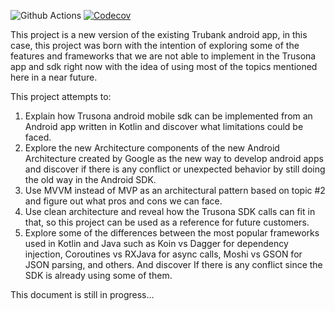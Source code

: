 ![Github Actions](https://github.com/lighthauz/trubank-android-kotlin/workflows/Trubank%20CI/badge.svg)
[![Codecov](https://codecov.io/gh/lighthauz/trubank-android-kotlin/branch/master/graph/badge.svg)](https://codecov.io/gh/lighthauz/trubank-android-kotlin)


This project is a new version of the existing Trubank android app, in this case, this project was born with the intention of exploring some of the features and frameworks that we are not able to implement in the Trusona app and sdk right now with the idea of using most of the topics mentioned here in a near future. 

This project attempts to:

1. Explain how Trusona android mobile sdk can be implemented from an Android app written in Kotlin and discover what limitations could be faced.
2. Explore the new Architecture components of the new Android Architecture created by Google as the new way to develop android apps and discover if there is any conflict or unexpected behavior by still doing the old way in the Android SDK.
3. Use MVVM instead of MVP as an architectural pattern based on topic #2 and figure out what pros and cons we can face.
4. Use clean architecture and reveal how the Trusona SDK calls can fit in that, so this project can be used as a reference for future customers.
5. Explore some of the differences between the most popular frameworks used in Kotlin and Java such as Koin vs Dagger for dependency injection, Coroutines vs RXJava for async calls, Moshi vs GSON for JSON parsing, and others. And discover If there is any conflict since the SDK is already using some of them. 

This document is still in progress...